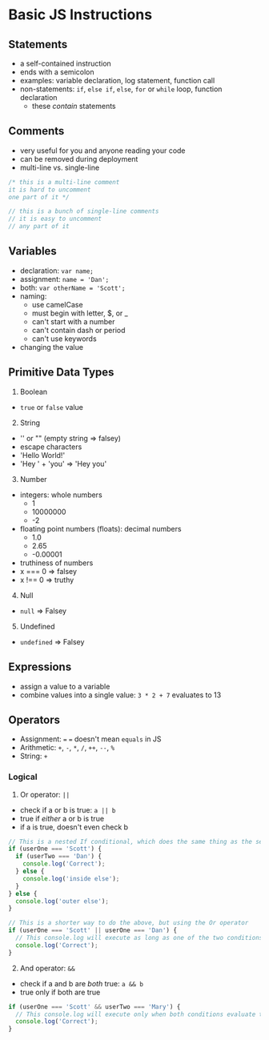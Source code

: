 # Basic JS Instructions

## Statements
- a self-contained instruction
- ends with a semicolon
- examples: variable declaration, log statement, function call
- non-statements: `if`, `else if`, `else`, `for` or `while` loop, function declaration
  - these *contain* statements

## Comments
- very useful for you and anyone reading your code
- can be removed during deployment
- multi-line vs. single-line

```javascript
/* this is a multi-line comment
it is hard to uncomment
one part of it */

// this is a bunch of single-line comments
// it is easy to uncomment
// any part of it
```

## Variables
- declaration: `var name;`
- assignment: `name = 'Dan';`
- both: `var otherName = 'Scott';`
- naming:
  - use camelCase
  - must begin with letter, $, or _
  - can't start with a number
  - can't contain dash or period
  - can't use keywords
- changing the value

## Primitive Data Types
1. Boolean
  - `true` or `false` value
2. String
  - '' or "" (empty string => falsey)
  - escape characters
  - 'Hello World!'
  - 'Hey ' + 'you' => 'Hey you'
3. Number
  - integers: whole numbers
    - 1
    - 10000000
    - -2
  - floating point numbers (floats): decimal numbers
    - 1.0
    - 2.65
    - -0.00001
  - truthiness of numbers
  - x === 0 => falsey
  - x !== 0 => truthy
4. Null
  - `null` => Falsey
5. Undefined
  - `undefined` => Falsey

## Expressions
- assign a value to a variable
- combine values into a single value: `3 * 2 + 7` evaluates to 13

## Operators
- Assignment: `=`
  `=` doesn't mean `equals` in JS
- Arithmetic: `+`, `-`, `*`, `/`, `++`, `--`, `%`
- String: `+`

### Logical
1. Or operator: `||`
  - check if a or b is true: `a || b`
  - true if *either* a or b is true
  - if a is true, doesn't even check b

``` javascript
// This is a nested If conditional, which does the same thing as the second example below
if (userOne === 'Scott') {
  if (userTwo === 'Dan') {
    console.log('Correct');
  } else {
    console.log('inside else');
  }
} else {
  console.log('outer else');
}

// This is a shorter way to do the above, but using the Or operator
if (userOne === 'Scott' || userOne === 'Dan') {
  // This console.log will execute as long as one of the two conditions evaluates to 'True'
  console.log('Correct');
}
```

2. And operator: `&&`
  - check if a and b are *both* true: `a && b`
  - true only if both are true

``` javascript
if (userOne === 'Scott' && userTwo === 'Mary') {
  // This console.log will execute only when both conditions evaluate to 'True'
  console.log('Correct');
}
```
